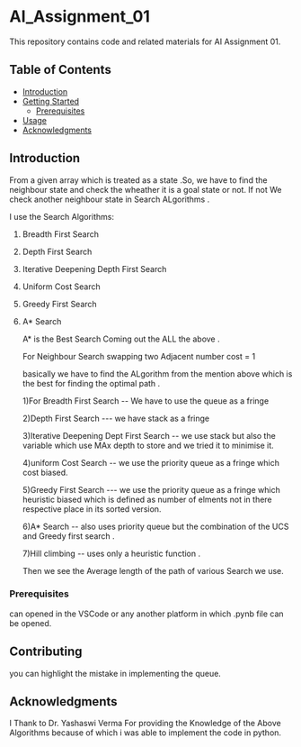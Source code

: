 # AI_Assignment_01

This repository contains code and related materials for AI Assignment 01.

## Table of Contents 

- [Introduction](#introduction)
- [Getting Started](#getting-started)
  - [Prerequisites](#prerequisites)
- [Usage](#usage)
- [Acknowledgments](#acknowledgments)

## Introduction
From a given array which is treated as a state .So, we have to find the neighbour state and check the wheather it is a goal state or not.
If not We check another neighbour state in Search ALgorithms .

I use the Search Algorithms:
1) Breadth First Search
2) Depth First Search
3) Iterative Deepening Depth First Search
4) Uniform Cost Search
5) Greedy First Search
6) A* Search


   A* is the Best Search Coming out the ALL the above .

   For Neighbour Search swapping two Adjacent number cost = 1

   basically we have to find the ALgorithm from the mention above which is the best for finding the optimal path .

   1)For Breadth First Search -- We have to use the queue as a fringe
   
   2)Depth First Search --- we have stack as a fringe
   
   3)Iterative Deepening Dept First Search -- we use stack but also the variable which use MAx depth to store and we tried it to minimise it.
   
   4)uniform Cost Search -- we use the priority queue as a fringe which cost biased.
   
   5)Greedy First Search --- we use the priority queue as a fringe which heuristic biased which is defined as number of elments not in there respective place in its sorted version.
   
   6)A* Search -- also uses priority queue but the combination of the UCS and Greedy first search .
   
   7)Hill climbing -- uses only a heuristic function .

   Then we see the Average length of the path of various Search we use.
   


### Prerequisites
can opened in the VSCode or any another platform in which .pynb file can be opened.


## Contributing
you can highlight the mistake in implementing the queue.


## Acknowledgments
I Thank to Dr. Yashaswi Verma For providing the Knowledge of the Above Algorithms because of which i was able to implement the code in python.

